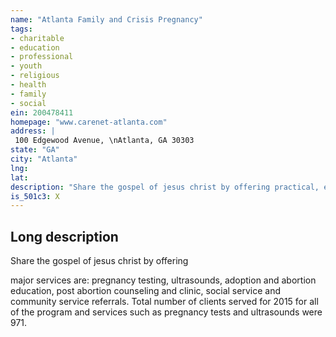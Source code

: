 ```yaml
---
name: "Atlanta Family and Crisis Pregnancy"
tags:
- charitable
- education
- professional
- youth
- religious
- health
- family
- social
ein: 200478411
homepage: "www.carenet-atlanta.com"
address: |
 100 Edgewood Avenue, \nAtlanta, GA 30303
state: "GA"
city: "Atlanta"
lng: 
lat: 
description: "Share the gospel of jesus christ by offering practical, emotional and spiritual support to women, men and children who are facing pregnancy. "
is_501c3: X
---
```


## Long description

Share the gospel of jesus christ by offering
  
  major services are: pregnancy testing, ultrasounds, adoption and abortion education, post abortion counseling and clinic, social service and community service referrals. Total number of clients served for 2015 for all of the program and services such as pregnancy tests and ultrasounds were 971. 
